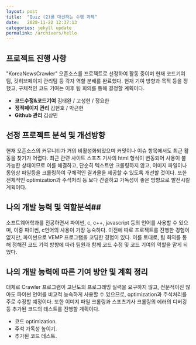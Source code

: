 ```yaml
---
layout: post
title:  "Quiz (2)를 대신하는 수행 과제"
date:   2020-11-22 12:37:13
categories: jekyll update
permalink: /archivers/hello
---
```

<!--more-->

## 프로젝트 진행 사항 ##

"KoreaNewsCrawler" 오픈소스를 프로젝트로 선정하여 활동 중이며 현재 코드기여팀, 깃허브페이지 관리팀 등 각자 역할 분배를 완료했다. 현재 기여 방향과 목적 등을 정했고, 구체적인 코드 기여는 이후 팀 회의를 통해 결정할 계획이다.

* **코드수정&코드기여** 김태완 / 고성현 / 정요한
* **정적페이지 관리** 김현호 / 박근현
* **Github 관리** 김상민



## 선정 프로젝트 분석 및 개선방향 ##

현재 오픈소스의 커뮤니티가 거의 비활성화되었으며 커밋이나 이슈 항목에서도 최근 활동을 찾기가 어렵다. 최근 관련 사이트 스포츠 기사의 html 형식이 변동되어 사용이 불가능한 상태이므로 이를 해결하고, 단순히 텍스트만 크롤링하지 않고, 이미지 파일이나 동영상 파일등을 크롤링하여 구체적인 결과물을 제공할 수 있도록 개선할 것이다. 또한 전체적인 optimization과 주석처리 등 보다 간결하고 가독성이 좋은 방향으로 발전시킬 계획이다.



## 나의 개발 능력 및 역할분석##

소프트웨어학과를 전공하면서 파이썬, c, c++, javascript 등의 언어를 사용할 수 있으며, 이중 파이썬, c언어의 사용이 가장 능숙하다. 이전에 따로 프로젝트를 진행한 경험이 없지만, 파이썬으로 VEMP 프로그램을 코딩한 경험이 있다. 이를 토대로, 팀 회의를 통해 정해진 코드 기여 방향에 따라 팀원과 함께 코드 수정 및 코드 기여의 역할을 맡게 되었다.



## 나의 개발 능력에 따른 기여 방안 및 계획 정리 ##

대체로 Crawler 프로그램이 고난도의 프로그래밍 실력을 요구하지 않고, 전문적이진 않아도 파이썬 언어를 비교적 능숙하게 사용할 수 있으므로, optimization과 주석처리를 주로 수정할 예정이다. 또한 이미지 파일 크롤링과 스포츠기사 크롤링의 에러의 디버깅 등 추가된 코드의 테스트를 진행할 계획이다.

* 코드 optimization.
* 주석 가독성 높이기.
* 추가된 코드 테스트.




[jekyll]:      http://jekyllrb.com
[jekyll-gh]:   https://github.com/jekyll/jekyll
[jekyll-help]: https://github.com/jekyll/jekyll-help
[frontmatter]: http://jekyllrb.com/docs/frontmatter/
[github-easybook]: https://github.com/laobubu/jekyll-theme-EasyBook
